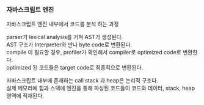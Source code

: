 ### 자바스크립트 엔진

자바스크립트 엔진 내부에서 코드를 분석 하는 과정   

parser가 lexical analysis를 거쳐 AST가 생성된다.   
AST 구조가 Interpreter와 만나 byte code로 변환된다.   
compile 이 필요할 경우, profiler가 확인해서 compiler로 optimized code로 변환한다.   
optimized 된 코드들은 target code로 최종적으로 변환된다.   

자바스크립트 내부에 존재하는 call stack 과 heap은 논리적 구조다.   
실제 메모리에 힙과 스택에 엔진을 통해 파싱된 코드들이 코드와 데이터, stack, heap 영역에 적재된다.   